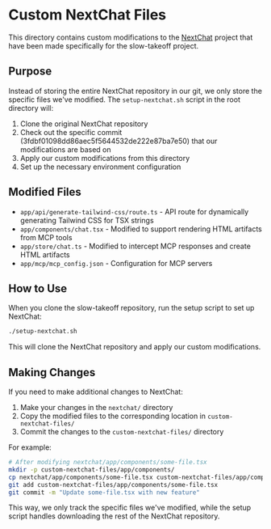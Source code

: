 # Custom NextChat Files

This directory contains custom modifications to the [NextChat](https://github.com/ChatGPTNextWeb/NextChat) project that have been made specifically for the slow-takeoff project.

## Purpose

Instead of storing the entire NextChat repository in our git, we only store the specific files we've modified. The `setup-nextchat.sh` script in the root directory will:

1. Clone the original NextChat repository
2. Check out the specific commit (3fdbf01098dd86aec5f5644532de222e87ba7e50) that our modifications are based on
3. Apply our custom modifications from this directory
4. Set up the necessary environment configuration

## Modified Files

- `app/api/generate-tailwind-css/route.ts` - API route for dynamically generating Tailwind CSS for TSX strings
- `app/components/chat.tsx` - Modified to support rendering HTML artifacts from MCP tools
- `app/store/chat.ts` - Modified to intercept MCP responses and create HTML artifacts
- `app/mcp/mcp_config.json` - Configuration for MCP servers

## How to Use

When you clone the slow-takeoff repository, run the setup script to set up NextChat:

```bash
./setup-nextchat.sh
```

This will clone the NextChat repository and apply our custom modifications.

## Making Changes

If you need to make additional changes to NextChat:

1. Make your changes in the `nextchat/` directory
2. Copy the modified files to the corresponding location in `custom-nextchat-files/`
3. Commit the changes to the `custom-nextchat-files/` directory

For example:

```bash
# After modifying nextchat/app/components/some-file.tsx
mkdir -p custom-nextchat-files/app/components/
cp nextchat/app/components/some-file.tsx custom-nextchat-files/app/components/
git add custom-nextchat-files/app/components/some-file.tsx
git commit -m "Update some-file.tsx with new feature"
```

This way, we only track the specific files we've modified, while the setup script handles downloading the rest of the NextChat repository.
